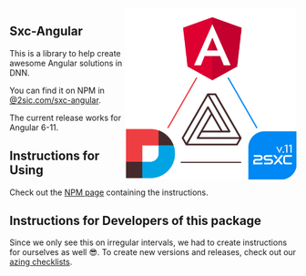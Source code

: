 <img src="assets/logo-dark.png" width="300px" align="right">

## Sxc-Angular

This is a library to help create awesome Angular solutions in DNN. 

You can find it on NPM in [@2sic.com/sxc-angular](https://www.npmjs.com/package/@2sic.com/sxc-angular).

The current release works for Angular 6-11.

## Instructions for Using

Check out the [NPM page](https://www.npmjs.com/package/@2sic.com/sxc-angular) containing the instructions. 


## Instructions for Developers of this package

Since we only see this on irregular intervals, we had to create instructions for ourselves as well 😎.
To create new versions and releases, check out our [azing checklists](https://azing.org/2sxc/r/ItPxPh9D).

